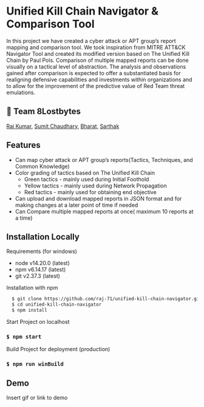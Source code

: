 
# Unified Kill Chain Navigator & Comparison Tool

In this project we have created a cyber attack or APT group’s report mapping and comparison tool. We took inspiration from MITRE ATT&CK Navigator Tool and created its modified version based on The Unified Kill Chain by Paul Pols. Comparison of multiple mapped reports can be done visually on a tactical level of abstraction. The analysis and observations gained after comparison is expected to offer a substantiated basis for realigning defensive capabilities and investments within organizations and to allow for the improvement of the predictive value of Red Team threat emulations.

## 🚀 Team 8Lostbytes
[Raj Kumar][1], [Sumit Chaudhary][2], [Bharat][3], [Sarthak][4]

[1]: https://github.com/raj-71
[2]: https://github.com/chaudharysumit07
[3]: https://github.com/bharat28112000
[4]: https://github.com/Sart2108


## Features
- Can map cyber attack or APT group’s reports(Tactics, Techniques, and Common Knowledge)
- Color grading of tactics based on The Unified Kill Chain
    - Green tactics - mainly used during Initial Foothold 
    - Yellow tactics - mainly used during Network Propagation
    - Red tactics - mainly used for obtaining end objective
- Can upload and download mapped reports in JSON format and for making changes at a later point of time if needed
- Can Compare multiple mapped reports at once( maximum 10 reports at a time)


## Installation Locally

Requirements (for windows)
- node v14.20.0 (latest) 
- npm v6.14.17 (latest)
- git v2.37.3 (latest)


Installation with npm

```bash
  $ git clone https://github.com/raj-71/unified-kill-chain-navigator.git
  $ cd unified-kill-chain-navigator
  $ npm install
```

Start Project on localhost



### `$ npm start`

Build Project for deployment (production)

### `$ npm run winBuild`
## Demo

Insert gif or link to demo

